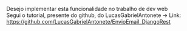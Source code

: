 Desejo implementar esta funcionalidade no trabalho de dev web <br>
Segui o tutorial, presente do github, do LucasGabrielAntonete -> Link: https://github.com/LucasGabrielAntonete/EnvioEmail_DjangoRest
